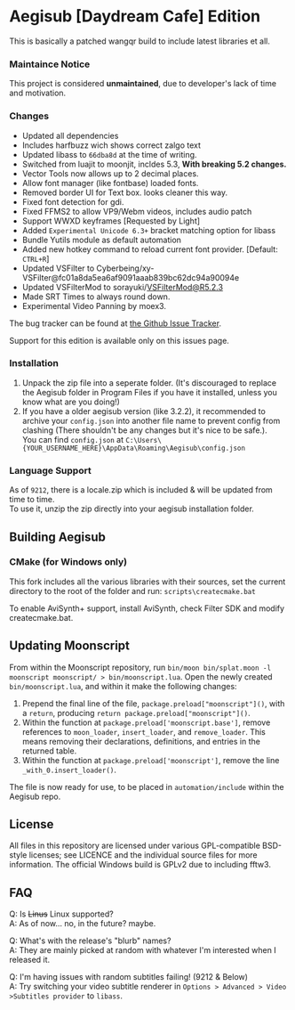 # Aegisub [Daydream Cafe] Edition

This is basically a patched wangqr build to include latest libraries et all.

### Maintaince Notice

This project is considered **unmaintained**, due to developer's lack of time and motivation.  

### Changes
- Updated all dependencies
- Includes harfbuzz wich shows correct zalgo text
- Updated libass to `66dba8d` at the time of writing.
- Switched from luajit to moonjit, incldes 5.3, **With breaking 5.2 changes.**
- Vector Tools now allows up to 2 decimal places.
- Allow font manager (like fontbase) loaded fonts.
- Removed border UI for Text box. looks cleaner this way.
- Fixed font detection for gdi.
- Fixed FFMS2 to allow VP9/Webm videos, includes audio patch
- Support WWXD keyframes [Requested by Light]
- Added `Experimental Unicode 6.3+` bracket matching option for libass
- Bundle Yutils module as default automation
- Added new hotkey command to reload current font provider. [Default: `CTRL+R`]
- Updated VSFilter to Cyberbeing/xy-VSFilter@fc01a8da5ea6af9091aaab839bc62dc94a90094e
- Updated VSFilterMod to sorayuki/VSFilterMod@R5.2.3
- Made SRT Times to always round down.
- Experimental Video Panning by moex3.

The bug tracker can be found at [the Github Issue Tracker](https://github.com/Ristellise/AegisubDC/issues).

Support for this edition is available only on this issues page.

### Installation

1. Unpack the zip file into a seperate folder. (It's discouraged to replace the Aegisub folder in Program Files if you have it installed, unless you know what are you doing!)
2. If you have a older aegisub version (like 3.2.2), it recommended to archive your `config.json` into another file name to prevent config from clashing (There shouldn't be any changes but it's nice to be safe.).  
   You can find `config.json` at `C:\Users\{YOUR_USERNAME_HERE}\AppData\Roaming\Aegisub\config.json`

### Language Support

As of `9212`, there is a locale.zip which is included & will be updated from time to time.  
To use it, unzip the zip directly into your aegisub installation folder.

## Building Aegisub

### CMake (for Windows only)

This fork includes all the various libraries with their sources, set the current directory to the root of the folder and run: `scripts\createcmake.bat`

To enable AviSynth+ support, install AviSynth, check Filter SDK and modify createcmake.bat.

## Updating Moonscript

From within the Moonscript repository, run `bin/moon bin/splat.moon -l moonscript moonscript/ > bin/moonscript.lua`.
Open the newly created `bin/moonscript.lua`, and within it make the following changes:

1. Prepend the final line of the file, `package.preload["moonscript"]()`, with a `return`, producing `return package.preload["moonscript"]()`.
2. Within the function at `package.preload['moonscript.base']`, remove references to `moon_loader`, `insert_loader`, and `remove_loader`. This means removing their declarations, definitions, and entries in the returned table.
3. Within the function at `package.preload['moonscript']`, remove the line `_with_0.insert_loader()`.

The file is now ready for use, to be placed in `automation/include` within the Aegisub repo.

## License

All files in this repository are licensed under various GPL-compatible BSD-style licenses; see LICENCE and the individual source files for more information.
The official Windows build is GPLv2 due to including fftw3.

## FAQ

Q: Is ~~Linus~~ Linux supported?  
A: As of now... no, in the future? maybe.

Q: What's with the release's "blurb" names?  
A: They are mainly picked at random with whatever I'm interested when I released it.

Q: I'm having issues with random subtitles failing! (9212 & Below)  
A: Try switching your video subtitle renderer in `Options > Advanced > Video >Subtitles provider` to `libass`.